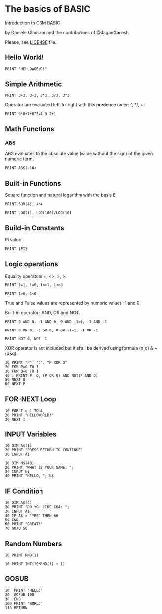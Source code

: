 # The basics of BASIC
Introduction to CBM BASIC


by Daniele Olmisani
and the contributions of @JaganGanesh

Please, see [LICENSE](LICENSE) file.

## Hello World!
```bas
PRINT "HELLOWORLD!"
```

## Simple Arithmetic

```bas
PRINT 3+3, 3-3, 3*3, 3/3, 3^3
```

Operator are evaluated left-to-right with this predence order: ^, */, +-.

```bas
PRINT 9*8+7+6^5/4-3-2+1
```

## Math Functions

### ABS

ABS evaluates to the absolute value (value without the sign) of the given numeric term.

```
PRINT ABS(-10)
```

## Built-in Functions

Square function and natural logarithm with the basis E

```bas
PRINT SQR(4), 4*4
```

```bas
PRINT LOG(1), LOG(100)/LOG(10)
```

## Build-in Constants

Pi value

```bas
PRINT {PI}
```

## Logic operations

Equality operators =, <>, >, >.

```bas
PRINT 1=1, 1=0, 1<>1, 1<>0
```

```bas
PRINT 1>0, 1<0
```

True and False values are represented by numeric values -1 and 0.

Built-in operators AND, OR and NOT.

```bas
PRINT 0 AND 0, -1 AND 0, 0 AND -1=1, -1 AND -1
```

```bas
PRINT 0 OR 0, -1 OR 0, 0 OR -1=1, -1 OR -1
```

```bas
PRINT NOT 0, NOT -1
```

XOR operator is not included but it shall be derived using formula (p|q) & ~(p&q).

```bas
10 PRINT "P", "Q", "P XOR Q"
20 FOR P=0 TO 1
30 FOR Q=0 TO 1
40 : PRINT P, Q, (P OR Q) AND NOT(P AND Q)
50 NEXT Q
60 NEXT P
```

## FOR-NEXT Loop
```bas
10 FOR I = 1 TO 4
20 PRINT "HELLOWORLD!"
30 NEXT I
```

## INPUT Variables
```bas
10 DIM A$(1)
20 PRINT "PRESS RETURN TO CONTINUE"
30 INPUT A$
```

```bas
10 DIM N$(40)
20 PRINT "WHAT IS YOUR NAME: ";
30 INPUT N$
40 PRINT "HELLO, "; N$
```

## IF Condition
```bas
10 DIM A$(4)
20 PRINT "DO YOU LIKE C64: ";
30 INPUT A$
40 IF A$ = "YES" THEN 60
50 END
60 PRINT "GREAT!"
70 GOTO 50
```

## Random Numbers
```bas
10 PRINT RND(1)
```

```bas
10 PRINT INT(10*RND(1) + 1)
```

## GOSUB
```bas
10  PRINT "HELLO"
20  GOSUB 100
30  END
100 PRINT "WORLD"
110 RETURN
```
